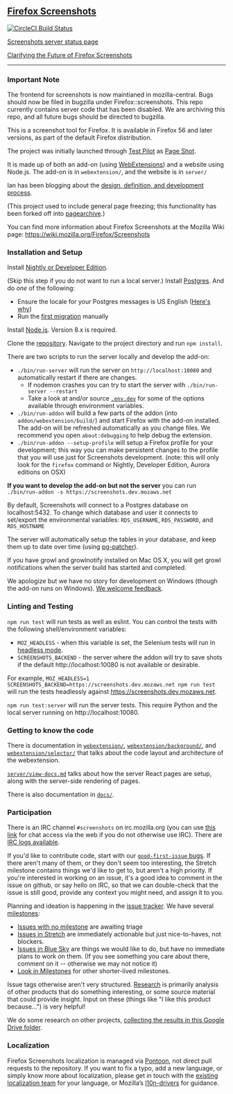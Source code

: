 ## [Firefox Screenshots](https://screenshots.firefox.com/)

[![CircleCI Build Status](https://circleci.com/gh/mozilla-services/screenshots.svg?style=shield)](https://circleci.com/gh/mozilla-services/screenshots)

[Screenshots server status page](https://status.services.mozilla.com/)

[Clarifying the Future of Firefox Screenshots](https://blog.mozilla.org/futurereleases/2019/01/24/clarifying-the-future-of-firefox-screenshots/)

----
### Important Note
The frontend for screenshots is now maintianed in mozilla-central. Bugs should now be filed in bugzilla under Firefox::screenshots.
This repo currently contains server code that has been disabled. We are archiving this repo, and all future bugs should be directed to bugzilla.



This is a screenshot tool for Firefox. It is available in Firefox 56 and later versions, as part of the default Firefox distribution.

The project was initially launched through [Test Pilot](https://testpilot.firefox.com/) as [Page Shot](https://testpilot.firefox.com/experiments/page-shot).

It is made up of both an add-on (using [WebExtensions](https://developer.mozilla.org/Add-ons/WebExtensions)) and a website using Node.js.  The add-on is in `webextension/`, and the website is in `server/`

Ian has been blogging about the [design, definition, and development process](http://www.ianbicking.org/tag/product-journal.html).

(This project used to include general page freezing; this functionality has been forked off into [pagearchive](https://github.com/ianb/pagearchive).)

You can find more information about Firefox Screenshots at the Mozilla Wiki page: https://wiki.mozilla.org/Firefox/Screenshots

### Installation and Setup

Install [Nightly or Developer Edition](https://www.mozilla.org/en-US/firefox/channel/desktop/).

(Skip this step if you do not want to run a local server.) Install [Postgres](http://www.postgresql.org/).  And do _one_ of the following:
- Ensure the locale for your Postgres messages is US English ([Here's why](https://github.com/chilts/pg-patcher/blob/master/pg-patcher.js#L101))
- Run the [first migration](https://github.com/mozilla-services/screenshots/blob/master/server/db-patches/patch-0-1.sql) manually

Install [Node.js](https://nodejs.org/). Version 8.x is required.

Clone the [repository](https://github.com/mozilla-services/screenshots/).  Navigate to the project directory and run `npm install`.

There are two scripts to run the server locally and develop the add-on:

- `./bin/run-server` will run the server on `http://localhost:10080` and automatically restart if there are changes.
    - If nodemon crashes you can try to start the server with `./bin/run-server --restart`
    - Take a look at and/or source [`.env.dev`](https://github.com/mozilla-services/screenshots/blob/master/.env.dev) for some of the options available through environment variables.
- `./bin/run-addon` will build a few parts of the addon (into `addon/webextension/build/`) and start Firefox with the add-on installed.  The add-on will be refreshed automatically as you change files.  We recommend you open `about:debugging` to help debug the extension.
- `./bin/run-addon --setup-profile` will setup a Firefox profile for your development; this way you can make persistent changes to the profile that you will use just for Screenshots development. (note: this will only look for the `firefox` command or Nightly, Developer Edition, Aurora editions on OSX)

**If you want to develop the add-on but not the server** you can run `./bin/run-addon -s https://screenshots.dev.mozaws.net`

By default, Screenshots will connect to a Postgres database on localhost:5432. To change which database and user it connects to set/export the environmental variables: `RDS_USERNAME`, `RDS_PASSWORD`, and `RDS_HOSTNAME`

The server will automatically setup the tables in your database, and keep them up to date over time (using [pg-patcher](https://github.com/chilts/pg-patcher/)).

If you have growl and growlnotify installed on Mac OS X, you will get growl notifications when the server build has started and completed.

We apologize but we have no story for development on Windows (though the add-on runs on Windows).  [We welcome feedback](https://github.com/mozilla-services/screenshots/issues/4289).

### Linting and Testing

`npm run test` will run tests as well as eslint.  You can control the tests with the following shell/environment variables:
- `MOZ_HEADLESS` - when this variable is set, the Selenium tests will run in [headless mode](https://developer.mozilla.org/en-US/Firefox/Headless_mode).
- `SCREENSHOTS_BACKEND` - the server where the addon will try to save shots if the default http://localhost:10080 is not available or desirable.

For example, `MOZ_HEADLESS=1 SCREENSHOTS_BACKEND=https://screenshots.dev.mozaws.net npm run test` will run the tests headlessly against https://screenshots.dev.mozaws.net.

`npm run test:server` will run the server tests.  This require Python and the local server running on http://localhost:10080.

### Getting to know the code

There is documentation in [`webextension/`](https://github.com/mozilla-services/screenshots/blob/master/webextension/), [`webextension/background/`](https://github.com/mozilla-services/screenshots/blob/master/webextension/background/), and [`webextension/selector/`](https://github.com/mozilla-services/screenshots/blob/master/webextension/selector) that talks about the code layout and architecture of the webextension.

[`server/view-docs.md`](https://github.com/mozilla-services/screenshots/blob/master/server/views-docs.md) talks about how the server React pages are setup, along with the server-side rendering of pages.

There is also documentation in [`docs/`](https://github.com/mozilla-services/screenshots/blob/master/docs/).

### Participation

There is an IRC channel `#screenshots` on irc.mozilla.org (you can use [this link](https://kiwiirc.com/nextclient/irc.mozilla.org/screenshots) for chat access via the web if you do not otherwise use IRC).  There are [IRC logs available](https://mozilla.logbot.info/screenshots).

If you'd like to contribute code, start with our [`good-first-issue` bugs](https://github.com/mozilla-services/screenshots/issues?q=is%3Aopen+is%3Aissue+label%3A%22good+first+issue%22). If there aren't many of them, or they don't seem too interesting, the Stretch milestone contains things we'd like to get to, but aren't a high priority. If you're interested in working on an issue, it's a good idea to comment in the issue on github, or say hello on IRC, so that we can double-check that the issue is still good, provide any context you might need, and assign it to you.  

Planning and ideation is happening in the [issue tracker](https://github.com/mozilla-services/screenshots/issues).  We have several [milestones](https://github.com/mozilla-services/screenshots/milestones):

* [Issues with no milestone](https://github.com/mozilla-services/screenshots/issues?q=is%3Aopen+is%3Aissue+no%3Amilestone) are awaiting triage
* [Issues in Stretch](https://github.com/mozilla-services/screenshots/milestone/9) are immediately actionable but just nice-to-haves, not blockers.
* [Issues in Blue Sky](https://github.com/mozilla-services/screenshots/milestone/3) are things we would like to do, but have no immediate plans to work on them.  (If you see something you care about there, comment on it -- otherwise we may not notice it)
* [Look in Milestones](https://github.com/mozilla-services/screenshots/milestones) for other shorter-lived milestones.

Issue tags otherwise aren't very structured. [Research](https://github.com/mozilla-services/screenshots/issues?q=is%3Aopen+is%3Aissue+label%3Aresearch) is primarily analysis of other products that do something interesting, or some source material that could provide insight.  Input on these (things like "I like this product because...") is very helpful!

We do some research on other projects, [collecting the results in this Google Drive folder](https://drive.google.com/drive/folders/0B8i2m8Kt5pnBaHlMNWtYdV8xNTg?usp=sharing).

### Localization

Firefox Screenshots localization is managed via [Pontoon](https://pontoon.mozilla.org/projects/firefox-screenshots/), not direct pull requests to the repository. If you want to fix a typo, add a new language, or simply know more about localization, please get in touch with the [existing localization team](https://pontoon.mozilla.org/teams/) for your language, or Mozilla’s [l10n-drivers](https://wiki.mozilla.org/L10n:Mozilla_Team#Mozilla_Corporation) for guidance.
